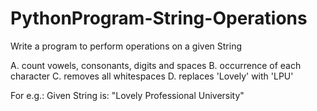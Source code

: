 # PythonProgram-String-Operations
Write a program to perform operations on a given String

A. count vowels, consonants, digits and spaces 
B. occurrence of each character 
C. removes all whitespaces 
D. replaces 'Lovely' with 'LPU' 

For e.g.: Given String is: "Lovely Professional University"
